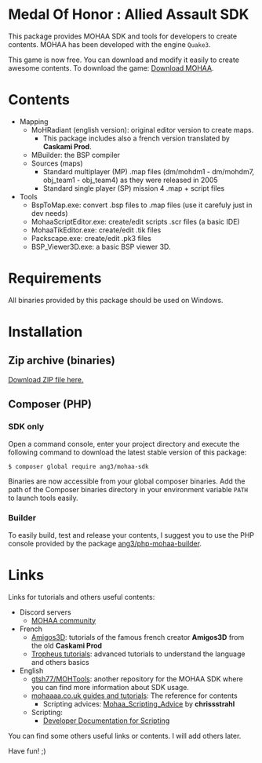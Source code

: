 Medal Of Honor : Allied Assault SDK
===================================

This package provides MOHAA SDK and tools for developers to create contents.
MOHAA has been developed with the engine `Quake3`.

This game is now free. You can download and modify it easily to create awesome contents.
To download the game: [Download MOHAA](https://classiccup.frontspawn.com/mohaa).

Contents
========

- Mapping
	- MoHRadiant (english version): original editor version to create maps.
		- This package includes also a french version translated by **Caskami Prod**.
	- MBuilder: the BSP compiler
	- Sources (maps)
		- Standard multiplayer (MP) .map files (dm/mohdm1 - dm/mohdm7, obj_team1 - obj_team4) as they were released in 2005
		- Standard single player (SP) mission 4 .map + script files
- Tools
	- BspToMap.exe: convert .bsp files to .map files (use it carefuly just in dev needs)
	- MohaaScriptEditor.exe: create/edit scripts .scr files (a basic IDE)
	- MohaaTikEditor.exe: create/edit .tik files
	- Packscape.exe: create/edit .pk3 files
	- BSP_Viewer3D.exe: a basic BSP viewer 3D.

Requirements
============

All binaries provided by this package should be used on Windows.

Installation
============

Zip archive (binaries)
----------------------

[Download ZIP file here.](https://github.com/Ang3/mohaa-sdk/archive/refs/heads/main.zip)

Composer (PHP)
--------------

### SDK only

Open a command console, enter your project directory and execute the
following command to download the latest stable version of this package:

```console
$ composer global require ang3/mohaa-sdk
```

Binaries are now accessible from your global composer binaries. 
Add the path of the Composer binaries directory in your environment variable `PATH` to launch tools easily.

### Builder

To easily build, test and release your contents, 
I suggest you to use the PHP console provided by the package 
[ang3/php-mohaa-builder](https://github.com/Ang3/php-mohaa-builder).

Links
=====

Links for tutorials and others useful contents:

- Discord servers
	- [MOHAA community](https://discord.gg/p3jD8h3c)
- French
	- [Amigos3D](https://www.amigos3d.fr/tutos_moh_index.php): tutorials of the famous french creator **Amigos3D** from the old **Caskami Prod**
	- [Tropheus tutorials](http://tropheus.tropheus.free.fr/sommaire.html): advanced tutorials to understand the language and others basics
- English
	- [gtsh77/MOHTools](https://github.com/gtsh77/MOHTools): another repository for the MOHAA SDK where you can find more information about SDK usage.
	- [mohaaaa.co.uk guides and tutorials](https://www.mohaaaa.co.uk/AAAAMOHAA/content/guides-and-tutorials): The reference for contents
		- Scripting advices: [Mohaa_Scripting_Advice](https://mohaaaa.co.uk/AAAAMOHAA/sites/default/files/AAAA/guide/mohaa_scripting_advice.pdf) by **chrissstrahl**
	- Scripting:
		- [Developer Documentation for Scripting](https://www.x-null.net/forums/forums/75-Developer-Documentation-for-Scripting)

You can find some others useful links or contents. I will add others later.

Have fun! ;)